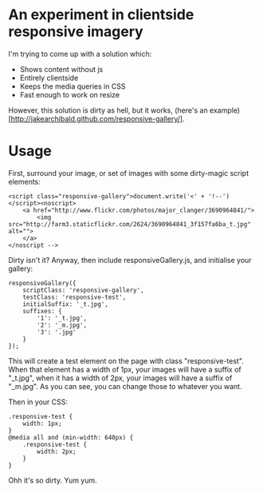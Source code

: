 # An experiment in clientside responsive imagery

I'm trying to come up with a solution which:

* Shows content without js
* Entirely clientside
* Keeps the media queries in CSS
* Fast enough to work on resize

However, this solution is dirty as hell, but it works, (here's an example)[http://jakearchibald.github.com/responsive-gallery/].

# Usage

First, surround your image, or set of images with some dirty-magic script elements:

	<script class="responsive-gallery">document.write('<' + '!--')</script><noscript>
		<a href="http://www.flickr.com/photos/major_clanger/3690964841/">
			<img src="http://farm3.staticflickr.com/2624/3690964841_3f157fa6ba_t.jpg" alt="">
		</a>
	</noscript -->

Dirty isn't it? Anyway, then include responsiveGallery.js, and initialise your gallery:

	responsiveGallery({
		scriptClass: 'responsive-gallery',
		testClass: 'responsive-test',
		initialSuffix: '_t.jpg',
		suffixes: {
			'1': '_t.jpg',
			'2': '_m.jpg',
			'3': '.jpg'
		}
	});

This will create a test element on the page with class "responsive-test". When that element has a width of 1px, your images will have a suffix of "_t.jpg", when it has a width of 2px, your images will have a suffix of "_m.jpg". As you can see, you can change those to whatever you want.

Then in your CSS:

	.responsive-test {
		width: 1px;
	}
	@media all and (min-width: 640px) {
		.responsive-test {
			width: 2px;
		}
	}

Ohh it's so dirty. Yum yum.